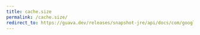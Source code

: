 ```yaml
---
title: cache.size
permalink: /cache.size/
redirect_to: https://guava.dev/releases/snapshot-jre/api/docs/com/google/common/cache/Cache.html#size--
---
```

